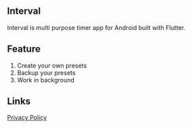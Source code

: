 ## Interval
Interval is multi purpose timer app for Android built with Flutter.

## Feature
1. Create your own presets
2. Backup your presets
3. Work in background

## Links
[Privacy Policy](privacy_policy)
